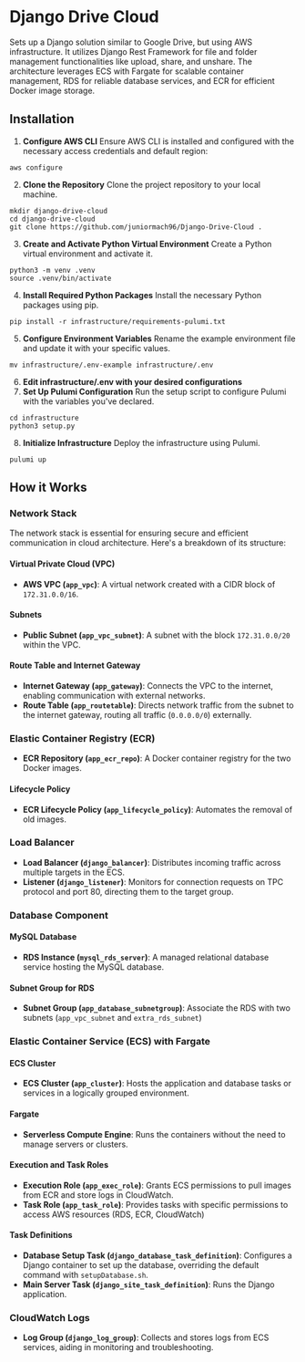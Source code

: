 # Django Drive Cloud

Sets up a Django solution similar to Google Drive, but using AWS infrastructure. It utilizes Django Rest Framework for file and folder management functionalities like upload, share, and unshare. The architecture leverages ECS with Fargate for scalable container management, RDS for reliable database services, and ECR for efficient Docker image storage.

## Installation

1. **Configure AWS CLI** 
Ensure AWS CLI is installed and configured with the necessary access credentials and default region:
```
aws configure
```
2. **Clone the Repository**
Clone the project repository to your local machine.
```
mkdir django-drive-cloud
cd django-drive-cloud
git clone https://github.com/juniormach96/Django-Drive-Cloud .
```

3. **Create and Activate Python Virtual Environment**
Create a Python virtual environment and activate it.
```
python3 -m venv .venv
source .venv/bin/activate
```
4. **Install Required Python Packages**
Install the necessary Python packages using pip.
```
pip install -r infrastructure/requirements-pulumi.txt
```
5. **Configure Environment Variables**
Rename the example environment file and update it with your specific values.
```
mv infrastructure/.env-example infrastructure/.env
```
6. **Edit infrastructure/.env with your desired configurations**
7. **Set Up Pulumi Configuration**
Run the setup script to configure Pulumi with the variables you've declared.
```
cd infrastructure
python3 setup.py
```
8. **Initialize Infrastructure**
Deploy the infrastructure using Pulumi.
```
pulumi up
```

## How it Works

### Network Stack

The network stack is essential for ensuring secure and efficient communication in cloud architecture. Here's a breakdown of its structure:

#### Virtual Private Cloud (VPC)

- **AWS VPC (`app_vpc`)**: A virtual network created with a CIDR block of `172.31.0.0/16`.

#### Subnets

- **Public Subnet (`app_vpc_subnet`)**: A subnet with the block `172.31.0.0/20` within the VPC.

#### Route Table and Internet Gateway

- **Internet Gateway (`app_gateway`)**: Connects the VPC to the internet, enabling communication with external networks.
- **Route Table (`app_routetable`)**: Directs network traffic from the subnet to the internet gateway, routing all traffic (`0.0.0.0/0`) externally.

### Elastic Container Registry (ECR)

- **ECR Repository (`app_ecr_repo`)**: A Docker container registry for the two Docker images.

#### Lifecycle Policy

- **ECR Lifecycle Policy (`app_lifecycle_policy`)**: Automates the removal of old images.

### Load Balancer

- **Load Balancer (`django_balancer`)**: Distributes incoming traffic across multiple targets in the ECS.
- **Listener (`django_listener`)**: Monitors for connection requests on TPC protocol and port 80, directing them to the target group.

### Database Component

#### MySQL Database

- **RDS Instance (`mysql_rds_server`)**: A managed relational database service hosting the MySQL database.

#### Subnet Group for RDS

- **Subnet Group (`app_database_subnetgroup`)**: Associate the RDS with two subnets (`app_vpc_subnet` and `extra_rds_subnet`)

### Elastic Container Service (ECS) with Fargate

#### ECS Cluster

- **ECS Cluster (`app_cluster`)**: Hosts the application and database tasks or services in a logically grouped environment.

#### Fargate

- **Serverless Compute Engine**: Runs the containers without the need to manage servers or clusters.

#### Execution and Task Roles

- **Execution Role (`app_exec_role`)**: Grants ECS permissions to pull images from ECR and store logs in CloudWatch.
- **Task Role (`app_task_role`)**: Provides tasks with specific permissions to access AWS resources (RDS, ECR, CloudWatch)

#### Task Definitions

- **Database Setup Task (`django_database_task_definition`)**: Configures a Django container to set up the database, overriding the default command with `setupDatabase.sh`.
- **Main Server Task (`django_site_task_definition`)**: Runs the Django application.

### CloudWatch Logs

- **Log Group (`django_log_group`)**: Collects and stores logs from ECS services, aiding in monitoring and troubleshooting.
